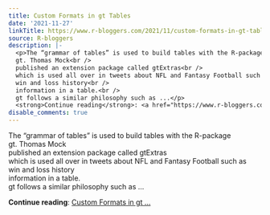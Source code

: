 ```yaml
---
title: Custom Formats in gt Tables
date: '2021-11-27'
linkTitle: https://www.r-bloggers.com/2021/11/custom-formats-in-gt-tables/
source: R-bloggers
description: |-
  <p>The “grammar of tables” is used to build tables with the R-package<br />
  gt. Thomas Mock<br />
  published an extension package called gtExtras<br />
  which is used all over in tweets about NFL and Fantasy Football such as<br />
  win and loss history<br />
  information in a table.<br />
  gt follows a similar philosophy such as ...</p>
  <strong>Continue reading</strong>: <a href="https://www.r-bloggers.com/2021/11/custom-formats-in-gt-tables/">Custom Formats in gt ...
disable_comments: true
---
```

<p>The “grammar of tables” is used to build tables with the R-package<br />
gt. Thomas Mock<br />
published an extension package called gtExtras<br />
which is used all over in tweets about NFL and Fantasy Football such as<br />
win and loss history<br />
information in a table.<br />
gt follows a similar philosophy such as ...</p>
<strong>Continue reading</strong>: <a href="https://www.r-bloggers.com/2021/11/custom-formats-in-gt-tables/">Custom Formats in gt ...